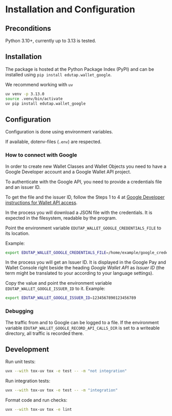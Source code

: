 # Installation and Configuration

## Preconditions

Python 3.10+, currently up to 3.13 is tested.

## Installation

The package is hosted at the Python Package Index (PyPI) and can be installed using `pip install edutap.wallet_google`.

We recommend working with `uv`

```bash
uv venv -p 3.13.0
source .venv/bin/activate
uv pip install edutap.wallet_google
```

## Configuration

Configuration is done using environment variables.

If available, dotenv-files (`.env`) are respected.

### How to connect with Google

In order to create new Wallet Classes and Wallet Objects you need to have a Google Developer account and a Google Wallet API project.

To authenticate with the Google API, you need to provide a credentials file and an issuer ID.

To get the file and the issuer ID, follow the Steps 1 to 4 at [Google Developer instructions for Wallet API access](https://developers.google.com/wallet/generic/web/prerequisites).

In the process you will download a JSON file with the credentials.
It is expected in the filesystem, readable by the program.

Point the environment variable `EDUTAP_WALLET_GOOGLE_CREDENTIALS_FILE` to its location.

Example:

```bash
export EDUTAP_WALLET_GOOGLE_CREDENTIALS_FILE=/home/example/google_credential_file.json
```

In the process you will get an Issuer ID.
It is displayed in the Google Pay and Wallet Console right beside the heading *Google Wallet API* as *Issuer ID* (the term might be translated to your according to your language settings).

Copy the value and point the environment variable `EDUTAP_WALLET_GOOGLE_ISSUER_ID` to it. Example:

```bash
export EDUTAP_WALLET_GOOGLE_ISSUER_ID=1234567890123456789
```

### Debugging

The traffic from and to Google can be logged to a file.
If the environment variable `EDUTAP_WALLET_GOOGLE_RECORD_API_CALLS_DIR` is set to a writeable directory, all traffic is recorded there.

## Development

Run unit tests:

```bash
uvx --with tox-uv tox -e test -- -m "not integration"
```

Run integration tests:

```bash
uvx --with tox-uv tox -e test -- -m "integration"
```

Format code and run checks:

```bash
uvx --with tox-uv tox -e lint
```
